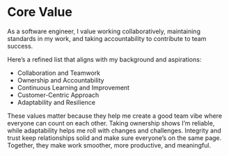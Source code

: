 # Core Value

As a software engineer, I value working collaboratively, maintaining standards in my work, and taking accountability to contribute to team success.

Here’s a refined list that aligns with my background and aspirations:

- Collaboration and Teamwork
- Ownership and Accountability
- Continuous Learning and Improvement
- Customer-Centric Approach
- Adaptability and Resilience

These values matter because they help me create a good team vibe where everyone can count on each other. Taking ownership shows I’m reliable, while adaptability helps me roll with changes and challenges. Integrity and trust keep relationships solid and make sure everyone’s on the same page. Together, they make work smoother, more productive, and meaningful.